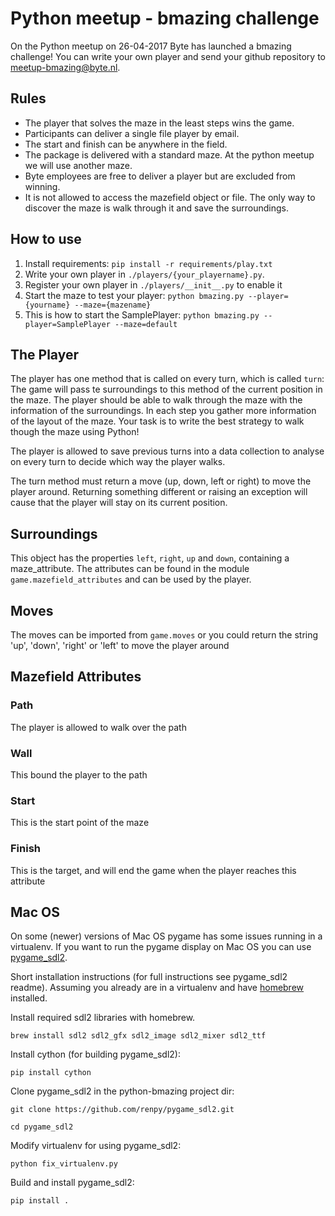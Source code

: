# Python meetup - bmazing challenge
On the Python meetup on 26-04-2017 Byte has launched a bmazing challenge!
You can write your own player and send your github repository to meetup-bmazing@byte.nl.

## Rules
* The player that solves the maze in the least steps wins the game.
* Participants can deliver a single file player by email.
* The start and finish can be anywhere in the field.
* The package is delivered with a standard maze. At the python meetup we will use another maze.
* Byte employees are free to deliver a player but are excluded from winning.
* It is not allowed to access the mazefield object or file. The only way to discover the maze is walk through it and save the surroundings.

## How to use
1. Install requirements:
`pip install -r requirements/play.txt`
1. Write your own player in `./players/{your_playername}.py`.
1. Register your own player in `./players/__init__.py` to enable it
1. Start the maze to test your player:
`python bmazing.py --player={yourname} --maze={mazename}`
1. This is how to start the SamplePlayer: `python bmazing.py --player=SamplePlayer --maze=default`

## The Player
The player has one method that is called on every turn, which is called `turn`:
The game will pass te surroundings to this method of the current position in the maze.
The player should be able to walk through the maze with the information of the surroundings.
In each step you gather more information of the layout of the maze.
Your task is to write the best strategy to walk though the maze using Python!

The player is allowed to save previous turns into a data collection to analyse on every turn to decide which way the player walks.

The turn method must return a move (up, down, left or right) to move the player around.
Returning something different or raising an exception will cause that the player will stay on its current position.

## Surroundings
This object has the properties `left`, `right`, `up` and `down`, containing a maze_attribute. 
The attributes can be found in the module `game.mazefield_attributes` and can be used by the player.

## Moves
The moves can be imported from `game.moves` or you could return the string 'up', 'down', 'right' or 'left' to move the player around

## Mazefield Attributes
### Path
The player is allowed to walk over the path

### Wall
This bound the player to the path

### Start
This is the start point of the maze

### Finish
This is the target, and will end the game when the player reaches this attribute


## Mac OS
On some (newer) versions of Mac OS pygame has some issues running in a virtualenv.
If you want to run the pygame display on Mac OS you can use [pygame_sdl2](https://github.com/renpy/pygame_sdl2).

Short installation instructions (for full instructions see pygame_sdl2 readme).
Assuming you already are in a virtualenv and have [homebrew](https://brew.sh/) installed.

Install required sdl2 libraries with homebrew.

`brew install sdl2 sdl2_gfx sdl2_image sdl2_mixer sdl2_ttf`

Install cython (for building pygame_sdl2):

`pip install cython`

Clone pygame_sdl2 in the python-bmazing project dir:

`git clone https://github.com/renpy/pygame_sdl2.git`

`cd pygame_sdl2`

Modify virtualenv for using pygame_sdl2:

`python fix_virtualenv.py`

Build and install pygame_sdl2:

`pip install .`